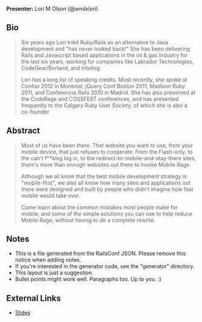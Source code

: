 **Presenter:** Lori M Olson (@wndxlori)

## Bio

> Six years ago Lori tried Ruby/Rails as an alternative to Java development and "has never looked back!" She has been delivering Rails and Javascript based applications in the oil & gas industry for the last six years, working for companies like Labrador Technologies, CodeGear/Borland, and Intellog.
>
> Lori has a long list of speaking credits. Most recently, she spoke at Confoo 2012 in Montreal, jQuery Conf Boston 2011, Madison Ruby 2011, and Conferencia Rails 2010 in Madrid. She has also presented at the CodeRage and COSSFEST conferences, and has presented frequently to the Calgary Ruby User Society, of which she is also a co-founder

## Abstract

> Most of us have been there.  That website you want to use, from your mobile device, that just refuses to cooperate.  From the Flash-only, to the can't f**king log in, to the redirect-to-mobile-and-stay-there sites, there's more than enough websites out there to invoke Mobile Rage.
>
> Although we all know that the best mobile development strategy is "mobile-first", we also all know how many sites and applications out there were designed and built by people who didn't imagine how fast mobile would take over.
>
> Come learn about the common mistakes most people make for mobile, and some of the simple solutions you can use to help reduce Mobile Rage, without having to do a complete rewrite.

## Notes

* This is a file generated from the RailsConf JSON.  Please remove this notice when adding notes.
* If you're interested in the generator code, see the "generator" directory.
* This layout is just a suggestion.
* Bullet points might work well.  Paragraphs too.  Up to you.  :)

## External Links

* [Slides](http://www.slideshare.net/wndxlori/mobile-rage)
